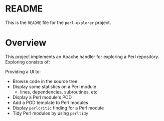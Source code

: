 # README

This is the `README` file for the `perl-explorer` project.

# Overview

This project implements an Apache handler for exploring a Perl
repository. Exploring consists of:

Providing a UI to:

* Browse code in the source tree
* Display some statistics on a Perl module
  * lines, dependencies, subroutines, etc
* Display a Perl module's POD
* Add a POD template to Perl modules
* Display `perlcritic` finding for a Perl module
* Tidy Perl modules by using `perltidy`
